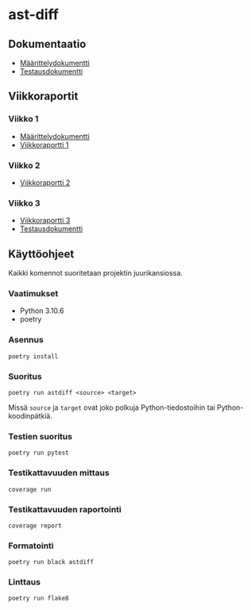 # ast-diff

## Dokumentaatio

- [Määrittelydokumentti](docs/maarittelydokumentti.md)
- [Testausdokumentti](docs/testausdokumentti.md)

## Viikkoraportit

### Viikko 1

- [Määrittelydokumentti](docs/maarittelydokumentti.md)
- [Viikkoraportti 1](docs/viikko1.md)

### Viikko 2

- [Viikkoraportti 2](docs/viikko2.md)

### Viikko 3

- [Viikkoraportti 3](docs/viikko3.md)
- [Testausdokumentti](docs/testausdokumentti.md)

## Käyttöohjeet

Kaikki komennot suoritetaan projektin juurikansiossa.

### Vaatimukset

- Python 3.10.6
- poetry

### Asennus

```
poetry install
```

### Suoritus

```
poetry run astdiff <source> <target>
```

Missä `source` ja `target` ovat joko polkuja Python-tiedostoihin tai Python-koodinpätkiä.

### Testien suoritus

```
poetry run pytest
```

### Testikattavuuden mittaus

```
coverage run
```

### Testikattavuuden raportointi

```
coverage report
```

### Formatointi

```
poetry run black astdiff
```

### Linttaus

```
poetry run flake8
```
